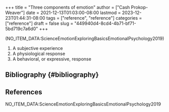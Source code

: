 +++
title = "Three components of emotion"
author = ["Cash Prokop-Weaver"]
date = 2021-12-13T01:03:00-08:00
lastmod = 2023-12-23T01:44:31-08:00
tags = ["reference", "reference"]
categories = ["reference"]
draft = false
slug = "449940d4-8cd4-4b71-bf71-5bd719c7a6d0"
+++

(NO_ITEM_DATA:ScienceEmotionExploringBasicsEmotionalPsychology2019)

1.  A subjective experience
2.  A physiological response
3.  A behavioral, or expressive, response


## Bibliography {#bibliography}

## References

<style>.csl-entry{text-indent: -1.5em; margin-left: 1.5em;}</style><div class="csl-bib-body">
  <div class="csl-entry">NO_ITEM_DATA:ScienceEmotionExploringBasicsEmotionalPsychology2019</div>
</div>
